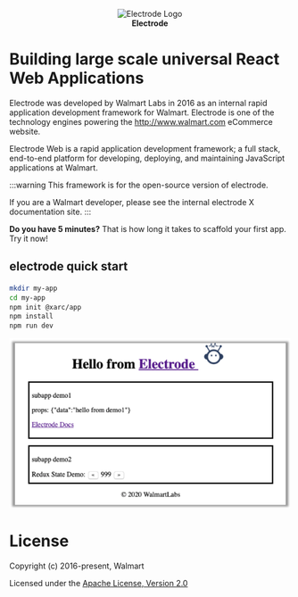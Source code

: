 <p align="center">
<a><img src="https://raw.githubusercontent.com/electrode-io/electrode/cc4ea3e1851cee3333ecca08fdbf5534f51b1ae7/samples/universal-react-node/client/images/logo-192x192.png" alt="Electrode Logo"></a>
<br>
<b>Electrode</b>
</p>

# Building large scale universal React Web Applications

Electrode was developed by Walmart Labs in 2016 as an internal rapid application development framework for Walmart. Electrode is one of the technology engines powering the <http://www.walmart.com> eCommerce website.

Electrode Web is a rapid application development framework; a full stack, end-to-end platform for developing, deploying, and maintaining JavaScript applications at Walmart.

:::warning
This framework is for the open-source version of electrode.

If you are a Walmart developer, please see the internal electrode X documentation site.
:::

**Do you have 5 minutes?** That is how long it takes to scaffold your first app. Try it now!

## electrode quick start

```bash
mkdir my-app
cd my-app
npm init @xarc/app
npm install
npm run dev
```

![Hello from Electrode](docs/static/img/electrode-first-run.png)

# License

Copyright (c) 2016-present, Walmart

Licensed under the [Apache License, Version 2.0]

[apache license, version 2.0]: https://www.apache.org/licenses/LICENSE-2.0
